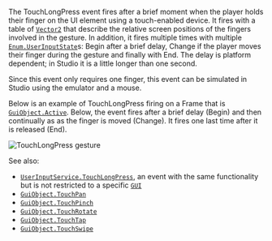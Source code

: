 The TouchLongPress event fires after a brief moment when the player holds
their finger on the UI element using a touch-enabled device. It fires with
a table of [`Vector2`](https://create.roblox.com/docs/reference/engine/datatypes/Vector2) that describe the relative screen positions
of the fingers involved in the gesture. In addition, it fires multiple
times with multiple [`Enum.UserInputState`](https://create.roblox.com/docs/reference/engine/enums/UserInputState)s: Begin after a brief delay,
Change if the player moves their finger during the gesture and finally
with End. The delay is platform dependent; in Studio it is a little longer
than one second.

Since this event only requires one finger, this event can be simulated in
Studio using the emulator and a mouse.

Below is an example of TouchLongPress firing on a Frame that is
[`GuiObject.Active`](https://create.roblox.com/docs/reference/engine/classes/GuiObject#Active). Below, the event fires after a brief delay
(Begin) and then continually as as the finger is moved (Change). It fires
one last time after it is released (End).

![TouchLongPress gesture](https://prod.docsiteassets.roblox.com/assets/legacy/GuiObjectTouchLongPressDemo.gif)

See also:

- [`UserInputService.TouchLongPress`](https://create.roblox.com/docs/reference/engine/classes/UserInputService#TouchLongPress), an event with the same
functionality but is not restricted to a specific [`GUI`](https://create.roblox.com/docs/reference/engine/classes/GuiObject)
- [`GuiObject.TouchPan`](https://create.roblox.com/docs/reference/engine/classes/GuiObject#TouchPan)
- [`GuiObject.TouchPinch`](https://create.roblox.com/docs/reference/engine/classes/GuiObject#TouchPinch)
- [`GuiObject.TouchRotate`](https://create.roblox.com/docs/reference/engine/classes/GuiObject#TouchRotate)
- [`GuiObject.TouchTap`](https://create.roblox.com/docs/reference/engine/classes/GuiObject#TouchTap)
- [`GuiObject.TouchSwipe`](https://create.roblox.com/docs/reference/engine/classes/GuiObject#TouchSwipe)